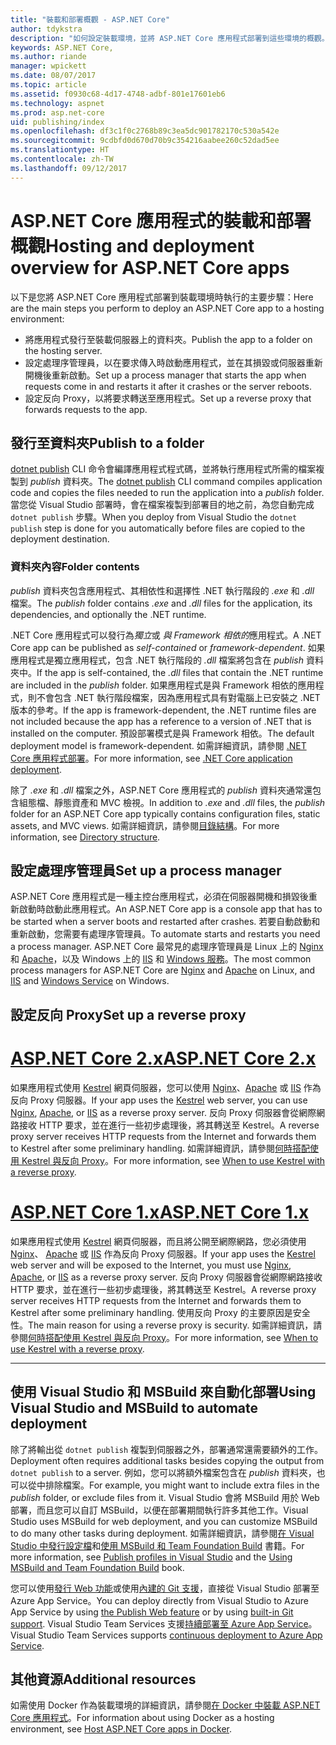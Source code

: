```yaml
---
title: "裝載和部署概觀 - ASP.NET Core"
author: tdykstra
description: "如何設定裝載環境，並將 ASP.NET Core 應用程式部署到這些環境的概觀。"
keywords: ASP.NET Core,
ms.author: riande
manager: wpickett
ms.date: 08/07/2017
ms.topic: article
ms.assetid: f0930c68-4d17-4748-adbf-801e17601eb6
ms.technology: aspnet
ms.prod: asp.net-core
uid: publishing/index
ms.openlocfilehash: df3c1f0c2768b89c3ea5dc901782170c530a542e
ms.sourcegitcommit: 9cdbfd0d670d70b9c354216aabee260c52dad5ee
ms.translationtype: HT
ms.contentlocale: zh-TW
ms.lasthandoff: 09/12/2017
---
```

# <a name="hosting-and-deployment-overview-for-aspnet-core-apps"></a><span data-ttu-id="a8044-104">ASP.NET Core 應用程式的裝載和部署概觀</span><span class="sxs-lookup"><span data-stu-id="a8044-104">Hosting and deployment overview for ASP.NET Core apps</span></span>

<span data-ttu-id="a8044-105">以下是您將 ASP.NET Core 應用程式部署到裝載環境時執行的主要步驟：</span><span class="sxs-lookup"><span data-stu-id="a8044-105">Here are the main steps you perform to deploy an ASP.NET Core app to a hosting environment:</span></span>

* <span data-ttu-id="a8044-106">將應用程式發行至裝載伺服器上的資料夾。</span><span class="sxs-lookup"><span data-stu-id="a8044-106">Publish the app to a folder on the hosting server.</span></span>
* <span data-ttu-id="a8044-107">設定處理序管理員，以在要求傳入時啟動應用程式，並在其損毀或伺服器重新開機後重新啟動。</span><span class="sxs-lookup"><span data-stu-id="a8044-107">Set up a process manager that starts the app when requests come in and restarts it after it crashes or the server reboots.</span></span>
* <span data-ttu-id="a8044-108">設定反向 Proxy，以將要求轉送至應用程式。</span><span class="sxs-lookup"><span data-stu-id="a8044-108">Set up a reverse proxy that forwards requests to the app.</span></span>

## <a name="publish-to-a-folder"></a><span data-ttu-id="a8044-109">發行至資料夾</span><span class="sxs-lookup"><span data-stu-id="a8044-109">Publish to a folder</span></span> 

<span data-ttu-id="a8044-110">[dotnet publish](https://docs.microsoft.com/dotnet/articles/core/tools/dotnet-publish) CLI 命令會編譯應用程式程式碼，並將執行應用程式所需的檔案複製到 *publish* 資料夾。</span><span class="sxs-lookup"><span data-stu-id="a8044-110">The [dotnet publish](https://docs.microsoft.com/dotnet/articles/core/tools/dotnet-publish) CLI command compiles application code and copies the files needed to run the application into a *publish* folder.</span></span> <span data-ttu-id="a8044-111">當您從 Visual Studio 部署時，會在檔案複製到部署目的地之前，為您自動完成 `dotnet publish` 步驟。</span><span class="sxs-lookup"><span data-stu-id="a8044-111">When you deploy from Visual Studio the `dotnet publish` step is done for you automatically before files are copied to the deployment destination.</span></span>

### <a name="folder-contents"></a><span data-ttu-id="a8044-112">資料夾內容</span><span class="sxs-lookup"><span data-stu-id="a8044-112">Folder contents</span></span>

<span data-ttu-id="a8044-113">*publish* 資料夾包含應用程式、其相依性和選擇性 .NET 執行階段的 *.exe* 和 *.dll* 檔案。</span><span class="sxs-lookup"><span data-stu-id="a8044-113">The *publish* folder contains *.exe* and *.dll* files for the application, its dependencies, and optionally the .NET runtime.</span></span>

<span data-ttu-id="a8044-114">.NET Core 應用程式可以發行為*獨立*或 *與 Framework 相依的*應用程式。</span><span class="sxs-lookup"><span data-stu-id="a8044-114">A .NET Core app can be published as *self-contained* or *framework-dependent*.</span></span> <span data-ttu-id="a8044-115">如果應用程式是獨立應用程式，包含 .NET 執行階段的 *.dll* 檔案將包含在 *publish* 資料夾中。</span><span class="sxs-lookup"><span data-stu-id="a8044-115">If the app is self-contained, the *.dll* files that contain the .NET runtime are included in the *publish* folder.</span></span>  <span data-ttu-id="a8044-116">如果應用程式是與 Framework 相依的應用程式，則不會包含 .NET 執行階段檔案，因為應用程式具有對電腦上已安裝之 .NET 版本的參考。</span><span class="sxs-lookup"><span data-stu-id="a8044-116">If the app is framework-dependent, the .NET runtime files are not included because the app has a reference to a version of .NET that is installed on the computer.</span></span> <span data-ttu-id="a8044-117">預設部署模式是與 Framework 相依。</span><span class="sxs-lookup"><span data-stu-id="a8044-117">The default deployment model is framework-dependent.</span></span> <span data-ttu-id="a8044-118">如需詳細資訊，請參閱 [.NET Core 應用程式部署](https://docs.microsoft.com/dotnet/articles/core/deploying/index)。</span><span class="sxs-lookup"><span data-stu-id="a8044-118">For more information, see [.NET Core application deployment](https://docs.microsoft.com/dotnet/articles/core/deploying/index).</span></span>

<span data-ttu-id="a8044-119">除了 *.exe* 和 *.dll* 檔案之外，ASP.NET Core 應用程式的 *publish* 資料夾通常還包含組態檔、靜態資產和 MVC 檢視。</span><span class="sxs-lookup"><span data-stu-id="a8044-119">In addition to *.exe* and *.dll* files, the *publish* folder for an ASP.NET Core app typically contains configuration files, static assets, and MVC views.</span></span>  <span data-ttu-id="a8044-120">如需詳細資訊，請參閱[目錄結構](xref:hosting/directory-structure)。</span><span class="sxs-lookup"><span data-stu-id="a8044-120">For more information, see [Directory structure](xref:hosting/directory-structure).</span></span>

## <a name="set-up-a-process-manager"></a><span data-ttu-id="a8044-121">設定處理序管理員</span><span class="sxs-lookup"><span data-stu-id="a8044-121">Set up a process manager</span></span>

<span data-ttu-id="a8044-122">ASP.NET Core 應用程式是一種主控台應用程式，必須在伺服器開機和損毀後重新啟動時啟動此應用程式。</span><span class="sxs-lookup"><span data-stu-id="a8044-122">An ASP.NET Core app is a console app that has to be started when a server boots and restarted after crashes.</span></span> <span data-ttu-id="a8044-123">若要自動啟動和重新啟動，您需要有處理序管理員。</span><span class="sxs-lookup"><span data-stu-id="a8044-123">To automate starts and restarts you need a process manager.</span></span> <span data-ttu-id="a8044-124">ASP.NET Core 最常見的處理序管理員是 Linux 上的 [Nginx](xref:publishing/linuxproduction) 和 [Apache](xref:publishing/apache-proxy)，以及 Windows 上的 [IIS](xref:publishing/iis) 和 [Windows 服務](xref:hosting/windows-service)。</span><span class="sxs-lookup"><span data-stu-id="a8044-124">The most common process managers for ASP.NET Core are [Nginx](xref:publishing/linuxproduction) and [Apache](xref:publishing/apache-proxy) on Linux, and [IIS](xref:publishing/iis) and [Windows Service](xref:hosting/windows-service) on Windows.</span></span>

## <a name="set-up-a-reverse-proxy"></a><span data-ttu-id="a8044-125">設定反向 Proxy</span><span class="sxs-lookup"><span data-stu-id="a8044-125">Set up a reverse proxy</span></span>

# <a name="aspnet-core-2xtabaspnetcore2x"></a>[<span data-ttu-id="a8044-126">ASP.NET Core 2.x</span><span class="sxs-lookup"><span data-stu-id="a8044-126">ASP.NET Core 2.x</span></span>](#tab/aspnetcore2x)

<span data-ttu-id="a8044-127">如果應用程式使用 [Kestrel](xref:fundamentals/servers/kestrel) 網頁伺服器，您可以使用 [Nginx](xref:publishing/linuxproduction)、[Apache](xref:publishing/apache-proxy) 或 [IIS](xref:publishing/iis) 作為反向 Proxy 伺服器。</span><span class="sxs-lookup"><span data-stu-id="a8044-127">If your app uses the [Kestrel](xref:fundamentals/servers/kestrel) web server, you can use [Nginx](xref:publishing/linuxproduction), [Apache](xref:publishing/apache-proxy), or [IIS](xref:publishing/iis) as a reverse proxy server.</span></span> <span data-ttu-id="a8044-128">反向 Proxy 伺服器會從網際網路接收 HTTP 要求，並在進行一些初步處理後，將其轉送至 Kestrel。</span><span class="sxs-lookup"><span data-stu-id="a8044-128">A reverse proxy server receives HTTP requests from the Internet and forwards them to Kestrel after some preliminary handling.</span></span> <span data-ttu-id="a8044-129">如需詳細資訊，請參閱[何時搭配使用 Kestrel 與反向 Proxy](xref:fundamentals/servers/kestrel?tabs=aspnetcore2x#when-to-use-kestrel-with-a-reverse-proxy)。</span><span class="sxs-lookup"><span data-stu-id="a8044-129">For more information, see [When to use Kestrel with a reverse proxy](xref:fundamentals/servers/kestrel?tabs=aspnetcore2x#when-to-use-kestrel-with-a-reverse-proxy).</span></span>

# <a name="aspnet-core-1xtabaspnetcore1x"></a>[<span data-ttu-id="a8044-130">ASP.NET Core 1.x</span><span class="sxs-lookup"><span data-stu-id="a8044-130">ASP.NET Core 1.x</span></span>](#tab/aspnetcore1x)

<span data-ttu-id="a8044-131">如果應用程式使用 [Kestrel](xref:fundamentals/servers/kestrel) 網頁伺服器，而且將公開至網際網路，您必須使用 [Nginx](xref:publishing/linuxproduction)、 [Apache](xref:publishing/apache-proxy) 或 [IIS](xref:publishing/iis) 作為反向 Proxy 伺服器。</span><span class="sxs-lookup"><span data-stu-id="a8044-131">If your app uses the [Kestrel](xref:fundamentals/servers/kestrel) web server and will be exposed to the Internet, you must use [Nginx](xref:publishing/linuxproduction), [Apache](xref:publishing/apache-proxy), or [IIS](xref:publishing/iis) as a reverse proxy server.</span></span> <span data-ttu-id="a8044-132">反向 Proxy 伺服器會從網際網路接收 HTTP 要求，並在進行一些初步處理後，將其轉送至 Kestrel。</span><span class="sxs-lookup"><span data-stu-id="a8044-132">A reverse proxy server receives HTTP requests from the Internet and forwards them to Kestrel after some preliminary handling.</span></span> <span data-ttu-id="a8044-133">使用反向 Proxy 的主要原因是安全性。</span><span class="sxs-lookup"><span data-stu-id="a8044-133">The main reason for using a reverse proxy is security.</span></span> <span data-ttu-id="a8044-134">如需詳細資訊，請參閱[何時搭配使用 Kestrel 與反向 Proxy](xref:fundamentals/servers/kestrel?tabs=aspnetcore1x#when-to-use-kestrel-with-a-reverse-proxy)。</span><span class="sxs-lookup"><span data-stu-id="a8044-134">For more information, see [When to use Kestrel with a reverse proxy](xref:fundamentals/servers/kestrel?tabs=aspnetcore1x#when-to-use-kestrel-with-a-reverse-proxy).</span></span>

---

## <a name="using-visual-studio-and-msbuild-to-automate-deployment"></a><span data-ttu-id="a8044-135">使用 Visual Studio 和 MSBuild 來自動化部署</span><span class="sxs-lookup"><span data-stu-id="a8044-135">Using Visual Studio and MSBuild to automate deployment</span></span>

<span data-ttu-id="a8044-136">除了將輸出從 `dotnet publish` 複製到伺服器之外，部署通常還需要額外的工作。</span><span class="sxs-lookup"><span data-stu-id="a8044-136">Deployment often requires additional tasks besides copying the output from `dotnet publish` to a server.</span></span> <span data-ttu-id="a8044-137">例如，您可以將額外檔案包含在 *publish* 資料夾，也可以從中排除檔案。</span><span class="sxs-lookup"><span data-stu-id="a8044-137">For example, you might want to include extra files in the *publish* folder, or exclude files from it.</span></span> <span data-ttu-id="a8044-138">Visual Studio 會將 MSBuild 用於 Web 部署，而且您可以自訂 MSBuild，以便在部署期間執行許多其他工作。</span><span class="sxs-lookup"><span data-stu-id="a8044-138">Visual Studio uses MSBuild for web deployment, and you can customize MSBuild to do many other tasks during deployment.</span></span> <span data-ttu-id="a8044-139">如需詳細資訊，請參閱[在 Visual Studio 中發行設定檔](xref:publishing/web-publishing-vs)和[使用 MSBuild 和 Team Foundation Build](http://msbuildbook.com/) 書籍。</span><span class="sxs-lookup"><span data-stu-id="a8044-139">For more information, see [Publish profiles in Visual Studio](xref:publishing/web-publishing-vs) and the [Using MSBuild and Team Foundation Build](http://msbuildbook.com/) book.</span></span>

<span data-ttu-id="a8044-140">您可以使用[發行 Web 功能](xref:tutorials/publish-to-azure-webapp-using-vs)或使用[內建的 Git 支援](xref:publishing/azure-continuous-deployment)，直接從 Visual Studio 部署至 Azure App Service。</span><span class="sxs-lookup"><span data-stu-id="a8044-140">You can deploy directly from Visual Studio to Azure App Service by using [the Publish Web feature](xref:tutorials/publish-to-azure-webapp-using-vs) or by using [built-in Git support](xref:publishing/azure-continuous-deployment).</span></span> <span data-ttu-id="a8044-141">Visual Studio Team Services 支援[持續部署至 Azure App Service](https://www.visualstudio.com/docs/build/aspnet/core/quick-to-azure)。</span><span class="sxs-lookup"><span data-stu-id="a8044-141">Visual Studio Team Services supports [continuous deployment to Azure App Service](https://www.visualstudio.com/docs/build/aspnet/core/quick-to-azure).</span></span>

## <a name="additional-resources"></a><span data-ttu-id="a8044-142">其他資源</span><span class="sxs-lookup"><span data-stu-id="a8044-142">Additional resources</span></span>

<span data-ttu-id="a8044-143">如需使用 Docker 作為裝載環境的詳細資訊，請參閱[在 Docker 中裝載 ASP.NET Core 應用程式](xref:publishing/docker)。</span><span class="sxs-lookup"><span data-stu-id="a8044-143">For information about using Docker as a hosting environment, see [Host ASP.NET Core apps in Docker](xref:publishing/docker).</span></span>

